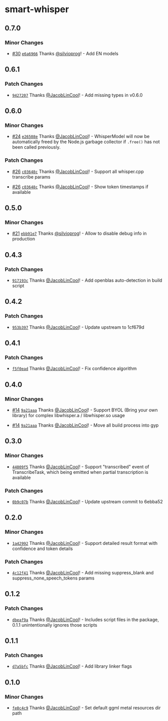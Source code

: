 # smart-whisper

## 0.7.0

### Minor Changes

- [#30](https://github.com/JacobLinCool/smart-whisper/pull/30) [`e6a6966`](https://github.com/JacobLinCool/smart-whisper/commit/e6a6966af62ecd046a82c6403a4777f3fe884efb) Thanks [@silvioprog](https://github.com/silvioprog)! - Add EN models

## 0.6.1

### Patch Changes

- [`9427207`](https://github.com/JacobLinCool/smart-whisper/commit/9427207a4714fc922832387280ea4f6e3338963e) Thanks [@JacobLinCool](https://github.com/JacobLinCool)! - Add missing types in v0.6.0

## 0.6.0

### Minor Changes

- [#24](https://github.com/JacobLinCool/smart-whisper/pull/24) [`e26508e`](https://github.com/JacobLinCool/smart-whisper/commit/e26508e69ef625ea79efd18feab52bddbe11a60f) Thanks [@JacobLinCool](https://github.com/JacobLinCool)! - WhisperModel will now be automatically freed by the Node.js garbage collector if `.free()` has not been called previously.

### Patch Changes

- [#26](https://github.com/JacobLinCool/smart-whisper/pull/26) [`c03648c`](https://github.com/JacobLinCool/smart-whisper/commit/c03648c1ad853815bded3c5bf6d7d4821109df53) Thanks [@JacobLinCool](https://github.com/JacobLinCool)! - Support all whisper.cpp transcribe params

- [#26](https://github.com/JacobLinCool/smart-whisper/pull/26) [`c03648c`](https://github.com/JacobLinCool/smart-whisper/commit/c03648c1ad853815bded3c5bf6d7d4821109df53) Thanks [@JacobLinCool](https://github.com/JacobLinCool)! - Show token timestamps if available

## 0.5.0

### Minor Changes

- [#21](https://github.com/JacobLinCool/smart-whisper/pull/21) [`ebb91e7`](https://github.com/JacobLinCool/smart-whisper/commit/ebb91e76eaed44ed6bc1b9e57d222ad12c9da282) Thanks [@silvioprog](https://github.com/silvioprog)! - Allow to disable debug info in production

## 0.4.3

### Patch Changes

- [`917193c`](https://github.com/JacobLinCool/smart-whisper/commit/917193c2e8d823b5cd98280a8aa760f567cf76cc) Thanks [@JacobLinCool](https://github.com/JacobLinCool)! - Add openblas auto-detection in build script

## 0.4.2

### Patch Changes

- [`953b397`](https://github.com/JacobLinCool/smart-whisper/commit/953b3979a5fd413244c6afd6f912d0686008618f) Thanks [@JacobLinCool](https://github.com/JacobLinCool)! - Update upstream to 1cf679d

## 0.4.1

### Patch Changes

- [`f5f0ead`](https://github.com/JacobLinCool/smart-whisper/commit/f5f0ead97dff0bd8603138938c1dafafba6d8591) Thanks [@JacobLinCool](https://github.com/JacobLinCool)! - Fix confidence algorithm

## 0.4.0

### Minor Changes

- [#14](https://github.com/JacobLinCool/smart-whisper/pull/14) [`9a21aaa`](https://github.com/JacobLinCool/smart-whisper/commit/9a21aaaed73be86a558c6ffa3f9ac15bbc08c26a) Thanks [@JacobLinCool](https://github.com/JacobLinCool)! - Support BYOL (Bring your own library) for complex libwhisper.a / libwhisper.so usage

- [#14](https://github.com/JacobLinCool/smart-whisper/pull/14) [`9a21aaa`](https://github.com/JacobLinCool/smart-whisper/commit/9a21aaaed73be86a558c6ffa3f9ac15bbc08c26a) Thanks [@JacobLinCool](https://github.com/JacobLinCool)! - Move all build process into gyp

## 0.3.0

### Minor Changes

- [`44009f5`](https://github.com/JacobLinCool/smart-whisper/commit/44009f509ea2fed5cacbf8585c16c0fad49e9f82) Thanks [@JacobLinCool](https://github.com/JacobLinCool)! - Support "transcribed" event of TranscribeTask, which being emitted when partial transcription is available

### Patch Changes

- [`0b9c07b`](https://github.com/JacobLinCool/smart-whisper/commit/0b9c07b98a395a2a0ddb5e83bd81659500474b1d) Thanks [@JacobLinCool](https://github.com/JacobLinCool)! - Update upstream commit to 6ebba52

## 0.2.0

### Minor Changes

- [`1a42992`](https://github.com/JacobLinCool/smart-whisper/commit/1a42992bca97111619b137a74392970987a9ee09) Thanks [@JacobLinCool](https://github.com/JacobLinCool)! - Support detailed result format with confidence and token details

### Patch Changes

- [`4c12f41`](https://github.com/JacobLinCool/smart-whisper/commit/4c12f419cccb3b0e6ca80d5385b5c64540161241) Thanks [@JacobLinCool](https://github.com/JacobLinCool)! - Add missing suppress_blank and suppress_none_speech_tokens params

## 0.1.2

### Patch Changes

- [`dbeaf9a`](https://github.com/JacobLinCool/smart-whisper/commit/dbeaf9a377a623614d67515accb6906817bf1143) Thanks [@JacobLinCool](https://github.com/JacobLinCool)! - Includes script files in the package, 0.1.1 unintentionally ignores those scripts

## 0.1.1

### Patch Changes

- [`d7a5bfc`](https://github.com/JacobLinCool/smart-whisper/commit/d7a5bfcb9a102264aed0a814fd0d53e38cacd972) Thanks [@JacobLinCool](https://github.com/JacobLinCool)! - Add library linker flags

## 0.1.0

### Minor Changes

- [`fe0c4c9`](https://github.com/JacobLinCool/smart-whisper/commit/fe0c4c9d5f0ce14e60e66436b5140c018c536c58) Thanks [@JacobLinCool](https://github.com/JacobLinCool)! - Set default ggml metal resources dir path

